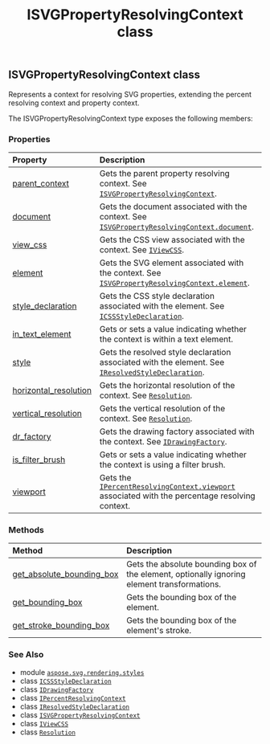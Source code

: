 ﻿---
title: ISVGPropertyResolvingContext class
second_title: Aspose.SVG for Python via .NET API References
description: 
type: docs
weight: 10
url: /python-net/aspose.svg.rendering.styles/isvgpropertyresolvingcontext/
is_root: false
---

## ISVGPropertyResolvingContext class

Represents a context for resolving SVG properties, extending the percent resolving context and property context.



The ISVGPropertyResolvingContext type exposes the following members:

### Properties
| Property | Description |
| :- | :- |
| [parent_context](/svg/python-net/aspose.svg.rendering.styles/isvgpropertyresolvingcontext/parent_context) | Gets the parent property resolving context. See [`ISVGPropertyResolvingContext`](/svg/python-net/aspose.svg.rendering.styles/isvgpropertyresolvingcontext). |
| [document](/svg/python-net/aspose.svg.rendering.styles/isvgpropertyresolvingcontext/document) | Gets the document associated with the context. See [`ISVGPropertyResolvingContext.document`](/svg/python-net/aspose.svg.rendering.styles/isvgpropertyresolvingcontext#document). |
| [view_css](/svg/python-net/aspose.svg.rendering.styles/isvgpropertyresolvingcontext/view_css) | Gets the CSS view associated with the context. See [`IViewCSS`](/svg/python-net/aspose.svg.dom.css/iviewcss). |
| [element](/svg/python-net/aspose.svg.rendering.styles/isvgpropertyresolvingcontext/element) | Gets the SVG element associated with the context. See [`ISVGPropertyResolvingContext.element`](/svg/python-net/aspose.svg.rendering.styles/isvgpropertyresolvingcontext#element). |
| [style_declaration](/svg/python-net/aspose.svg.rendering.styles/isvgpropertyresolvingcontext/style_declaration) | Gets the CSS style declaration associated with the element. See [`ICSSStyleDeclaration`](/svg/python-net/aspose.svg.dom.css/icssstyledeclaration). |
| [in_text_element](/svg/python-net/aspose.svg.rendering.styles/isvgpropertyresolvingcontext/in_text_element) | Gets or sets a value indicating whether the context is within a text element. |
| [style](/svg/python-net/aspose.svg.rendering.styles/isvgpropertyresolvingcontext/style) | Gets the resolved style declaration associated with the element. See [`IResolvedStyleDeclaration`](/svg/python-net/aspose.svg.dom.css/iresolvedstyledeclaration). |
| [horizontal_resolution](/svg/python-net/aspose.svg.rendering.styles/isvgpropertyresolvingcontext/horizontal_resolution) | Gets the horizontal resolution of the context. See [`Resolution`](/svg/python-net/aspose.svg.drawing/resolution). |
| [vertical_resolution](/svg/python-net/aspose.svg.rendering.styles/isvgpropertyresolvingcontext/vertical_resolution) | Gets the vertical resolution of the context. See [`Resolution`](/svg/python-net/aspose.svg.drawing/resolution). |
| [dr_factory](/svg/python-net/aspose.svg.rendering.styles/isvgpropertyresolvingcontext/dr_factory) | Gets the drawing factory associated with the context. See [`IDrawingFactory`](/svg/python-net/aspose.svg.drawing/idrawingfactory). |
| [is_filter_brush](/svg/python-net/aspose.svg.rendering.styles/isvgpropertyresolvingcontext/is_filter_brush) | Gets or sets a value indicating whether the context is using a filter brush. |
| [viewport](/svg/python-net/aspose.svg.rendering.styles/isvgpropertyresolvingcontext/viewport) | Gets the [`IPercentResolvingContext.viewport`](/svg/python-net/aspose.svg.dom.css/ipercentresolvingcontext#viewport) associated with the percentage resolving context. |


### Methods
| Method | Description |
| :- | :- |
| [get_absolute_bounding_box](/svg/python-net/aspose.svg.rendering.styles/isvgpropertyresolvingcontext/get_absolute_bounding_box/#bool) | Gets the absolute bounding box of the element, optionally ignoring element transformations. |
| [get_bounding_box](/svg/python-net/aspose.svg.rendering.styles/isvgpropertyresolvingcontext/get_bounding_box/#) | Gets the bounding box of the element. |
| [get_stroke_bounding_box](/svg/python-net/aspose.svg.rendering.styles/isvgpropertyresolvingcontext/get_stroke_bounding_box/#) | Gets the bounding box of the element's stroke. |



### See Also
* module [`aspose.svg.rendering.styles`](..)
* class [`ICSSStyleDeclaration`](/svg/python-net/aspose.svg.dom.css/icssstyledeclaration)
* class [`IDrawingFactory`](/svg/python-net/aspose.svg.drawing/idrawingfactory)
* class [`IPercentResolvingContext`](/svg/python-net/aspose.svg.dom.css/ipercentresolvingcontext)
* class [`IResolvedStyleDeclaration`](/svg/python-net/aspose.svg.dom.css/iresolvedstyledeclaration)
* class [`ISVGPropertyResolvingContext`](/svg/python-net/aspose.svg.rendering.styles/isvgpropertyresolvingcontext)
* class [`IViewCSS`](/svg/python-net/aspose.svg.dom.css/iviewcss)
* class [`Resolution`](/svg/python-net/aspose.svg.drawing/resolution)
